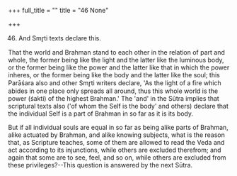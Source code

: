 +++
full_title = ""
title = "46 None"

+++


46. And Smr̥ti texts declare this.

That the world and Brahman stand to each other in the relation of part and whole, the former being like the light and the latter like the luminous body, or the former being like the power and the latter like that in which the power inheres, or the former being like the body and the latter like the soul; this Parāśara also and other Smr̥ti writers declare, 'As the light of a fire which abides in one place only spreads all around, thus this whole world is the power (śakti) of the highest Brahman.' The 'and' in the Sūtra implies that scriptural texts also ('of whom the Self is the body' and others) declare that the individual Self is a part of Brahman in so far as it is its body.

But if all individual souls are equal in so far as being alike parts of Brahman, alike actuated by Brahman, and alike knowing subjects, what is the reason that, as Scripture teaches, some of them are allowed to read the Veda and act according to its injunctions, while others are excluded therefrom; and again that some are to see, feel, and so on, while others are excluded from these privileges?--This question is answered by the next Sūtra.

